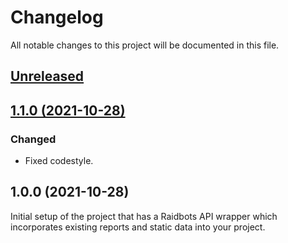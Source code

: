 # Changelog
All notable changes to this project will be documented in this file.

## [Unreleased](https://github.com/logiek/raidbots-api/compare/1.0.1...master)

## [1.1.0 (2021-10-28)](https://github.com/logiek/raidbots-api/compare/1.0.0...1.0.1)

### Changed
- Fixed codestyle.

## 1.0.0 (2021-10-28)

Initial setup of the project that has a Raidbots API wrapper which incorporates existing reports and static data into your project.

